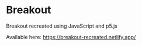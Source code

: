 # Breakout
Breakout recreated using JavaScript and p5.js

Available here: https://breakout-recreated.netlify.app/
